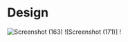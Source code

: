 # Design

![Screenshot (163)](https://user-images.githubusercontent.com/85895650/153209940-75dc260a-c3c6-4184-a9a4-3125a5c8042d.png)
![Screenshot (171)]
!
